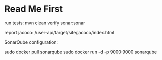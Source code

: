 # Read Me First
run tests: mvn clean verify sonar:sonar

report jacoco: /user-api/target/site/jacoco/index.html


SonarQube configuration:

sudo docker pull sonarqube
sudo docker run -d -p 9000:9000 sonarqube
